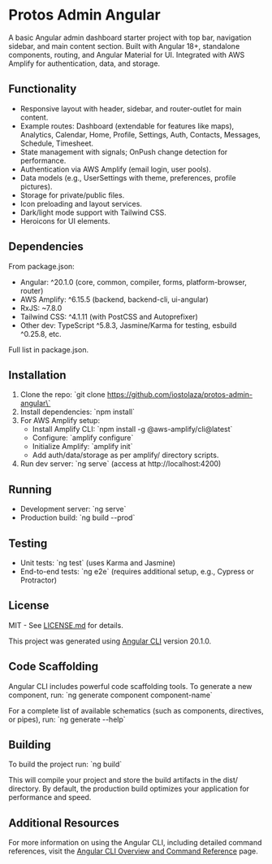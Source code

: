 
# Protos Admin Angular

A basic Angular admin dashboard starter project with top bar, navigation sidebar, and main content section. Built with Angular 18+, standalone components, routing, and Angular Material for UI. Integrated with AWS Amplify for authentication, data, and storage.

## Functionality
- Responsive layout with header, sidebar, and router-outlet for main content.
- Example routes: Dashboard (extendable for features like maps), Analytics, Calendar, Home, Profile, Settings, Auth, Contacts, Messages, Schedule, Timesheet.
- State management with signals; OnPush change detection for performance.
- Authentication via AWS Amplify (email login, user pools).
- Data models (e.g., UserSettings with theme, preferences, profile pictures).
- Storage for private/public files.
- Icon preloading and layout services.
- Dark/light mode support with Tailwind CSS.
- Heroicons for UI elements.

## Dependencies
From package.json:
- Angular: ^20.1.0 (core, common, compiler, forms, platform-browser, router)
- AWS Amplify: ^6.15.5 (backend, backend-cli, ui-angular)
- RxJS: ~7.8.0
- Tailwind CSS: ^4.1.11 (with PostCSS and Autoprefixer)
- Other dev: TypeScript ^5.8.3, Jasmine/Karma for testing, esbuild ^0.25.8, etc.

Full list in package.json.

## Installation
1. Clone the repo: \`git clone https://github.com/iostolaza/protos-admin-angular\`
2. Install dependencies: \`npm install\`
3. For AWS Amplify setup:
   - Install Amplify CLI: \`npm install -g @aws-amplify/cli@latest\`
   - Configure: \`amplify configure\`
   - Initialize Amplify: \`amplify init\`
   - Add auth/data/storage as per amplify/ directory scripts.
4. Run dev server: \`ng serve\` (access at http://localhost:4200)

## Running
- Development server: \`ng serve\`
- Production build: \`ng build --prod\`

## Testing
- Unit tests: \`ng test\` (uses Karma and Jasmine)
- End-to-end tests: \`ng e2e\` (requires additional setup, e.g., Cypress or Protractor)

## License
MIT - See [LICENSE.md](LICENSE.md) for details.

This project was generated using [Angular CLI](https://github.com/angular/angular-cli) version 20.1.0.

## Code Scaffolding
Angular CLI includes powerful code scaffolding tools. To generate a new component, run:
\`ng generate component component-name\`

For a complete list of available schematics (such as components, directives, or pipes), run:
\`ng generate --help\`

## Building
To build the project run:
\`ng build\`

This will compile your project and store the build artifacts in the dist/ directory. By default, the production build optimizes your application for performance and speed.

## Additional Resources
For more information on using the Angular CLI, including detailed command references, visit the [Angular CLI Overview and Command Reference](https://angular.dev/tools/cli) page.